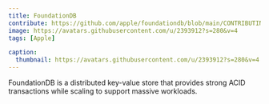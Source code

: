 ```yaml
---
title: FoundationDB
contribute: https://github.com/apple/foundationdb/blob/main/CONTRIBUTING.md
image: https://avatars.githubusercontent.com/u/2393912?s=280&v=4
tags: [Apple]

caption:
  thumbnail: https://avatars.githubusercontent.com/u/2393912?s=280&v=4
---
```


FoundationDB is a distributed key-value store that provides strong ACID transactions while scaling to support massive workloads.